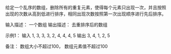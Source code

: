 给定一个乱序的数组，删除所有的重复元素，使得每个元素只出现一次，并且按照出现的次数从高到低进行排序，相同出现次数按照第一次出现顺序进行先后排序。

输入描述：
一个数组
输出描述：
去重排序后的数组

示例1：
输入
1, 3, 3, 3, 2, 4, 4, 4, 5
输出
3, 4, 1, 2, 5

备注：
数组大小不超过100， 数组元素值不超过100
